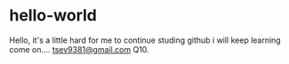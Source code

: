 # hello-world
Hello, it's a little hard for me to continue studing github
i will keep learning
come on....
tsev9381@gmail.com
Q10.


